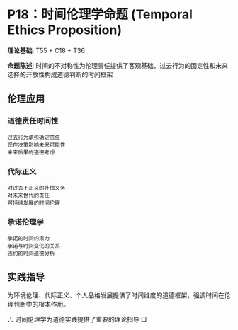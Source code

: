 # P18：时间伦理学命题 (Temporal Ethics Proposition)

**理论基础**: T55 + C18 + T36

**命题陈述**: 时间的不对称性为伦理责任提供了客观基础，过去行为的固定性和未来选择的开放性构成道德判断的时间框架

## 伦理应用

### 道德责任时间性
```
过去行为承担确定责任
现在决策影响未来可能性
未来后果的道德考虑
```

### 代际正义
```
对过去不正义的补偿义务
对未来世代的责任
可持续发展的时间伦理
```

### 承诺伦理学
```
承诺的时间约束力
承诺与时间变化的关系
违约的时间道德分析
```

## 实践指导

为环境伦理、代际正义、个人品格发展提供了时间维度的道德框架，强调时间在伦理判断中的根本作用。

∴ 时间伦理学为道德实践提供了重要的理论指导 □